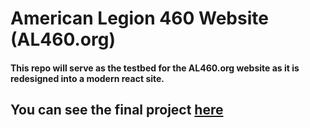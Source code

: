 American Legion 460 Website (AL460.org)
========

#### This repo will serve as the testbed for the AL460.org website as it is redesigned into a modern react site.

## You can see the final project [here](https://al460.org/)

